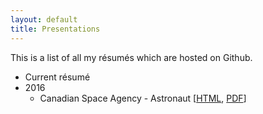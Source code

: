```yaml
---
layout: default
title: Presentations
---
```

This is a list of all my résumés which are hosted on Github.

* Current résumé
* 2016
  * Canadian Space Agency - Astronaut [[HTML](presentations/rapyuta_interview.html), [PDF](resumes/csa.pdf)]
